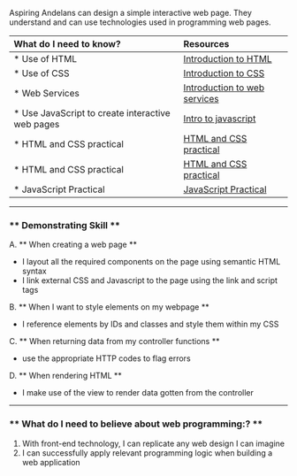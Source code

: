 Aspiring Andelans can design a simple interactive web page. They understand and can use technologies used in programming web pages.


| What do I need to know?   |      Resources      |
|:-------------|:------------------|
| * Use of HTML |[Introduction  to HTML](https://www.w3schools.com/html/)|
| * Use of CSS|[Introduction to CSS](https://www.w3schools.com/css/default.asp)|
| * Web Services|[Introduction to web services](http://www.springboottutorial.com/introduction-to-web-services-with-soap-and-rest)|
| * Use JavaScript to create interactive web pages |[Intro to javascript](https://javascript.info/)|
| * HTML and CSS practical | [HTML and CSS practical](http://bit.ly/an-html-cssl) |
| * HTML and CSS practical | [HTML and CSS practical](https://www.codecademy.com/learn/learn-html) |
| * JavaScript Practical| [JavaScript Practical](https://www.codecademy.com/learn/learn-javascript)|

----------

### ** Demonstrating Skill **
A. **  When creating a web page **
- I layout all the required components on the page using semantic HTML syntax
- I link external CSS and Javascript to the page using the link and script tags

B. **  When I want to style elements on my webpage **
- I reference elements by IDs and classes and style them within my CSS

C. ** When returning data from my controller functions **
-  use the appropriate HTTP codes to flag errors

D. ** When rendering HTML **
- I make use of the view to render data gotten from the controller


----------

### ** What do I need to believe about web programming:? **
1. With front-end technology, I can replicate any web design I can imagine
2. I can successfully apply relevant programming logic when building a web application
